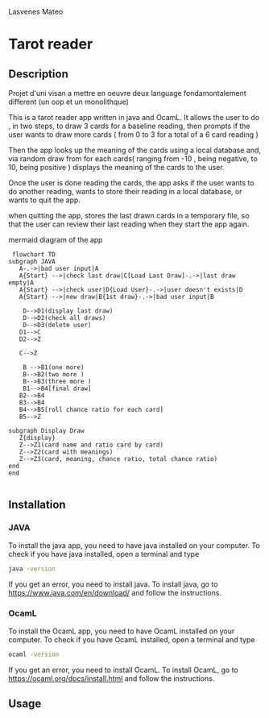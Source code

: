 
Lasvenes
Mateo

# Tarot reader 
## Description
Projet d'uni visan a mettre en oeuvre deux language fondamontalement different (un oop et un monolithque)

This is a tarot reader app written in java and OcamL. 
It allows the user to do , in two steps, to draw 3 cards for a baseline reading, then prompts if the user wants to draw more cards ( from 0 to 3 for a total of a 6 card reading )

Then the app looks up the meaning of the cards using  a local database and, via random draw from for each cards( ranging from -10 , being negative, to 10, being positive ) displays the meaning of the cards to the user.

Once the user is done reading the cards, the app asks if the user wants to do another reading, wants to store their reading in a local database, or wants to quit the app.

when quitting the app, stores the last drawn cards in a temporary file, so that the user can review their last reading when they start the app again.

mermaid diagram of the app
 ```mermaid
  flowchart TD
 subgraph JAVA
	A-.->|bad user input|A
	A{Start} -->|check last draw|C[Load Last Draw]-.->|last draw empty|A
	A{Start} -->|check user|D{Load User}-.->|user doesn't exists|D
	A{Start} -->|new draw|B{1st draw}-.->|bad user input|B
	
    D-->D1(display last draw)
    D-->D2(check all draws)
    D-->D3(delete user)
	D1-->C
	D2-->Z
	
	C-->Z
	
    B -->B1(one more)
    B-->B2(two more )
    B-->B3(three more )
    B1-->B4[final draw]
	B2-->B4
	B3-->B4
	B4-->B5[roll chance ratio for each card]
	B5-->Z
	
subgraph Display Draw
	Z{display}
	Z-->Z1(card name and ratio card by card)
	Z-->Z2(card with meanings)
	Z-->Z3(card, meaning, chance ratio, total chance ratio)
end
end
    
```

## Installation
### JAVA
To install the java app, you need to have java installed on your computer.
To check if you have java installed, open a terminal and type
```bash
java -version
```
If you get an error, you need to install java.
To install java, go to https://www.java.com/en/download/ and follow the instructions.

### OcamL
To install the OcamL app, you need to have OcamL installed on your computer.
To check if you have OcamL installed, open a terminal and type
```bash
ocaml -version
```
If you get an error, you need to install OcamL.
To install OcamL, go to https://ocaml.org/docs/install.html and follow the instructions.

## Usage










